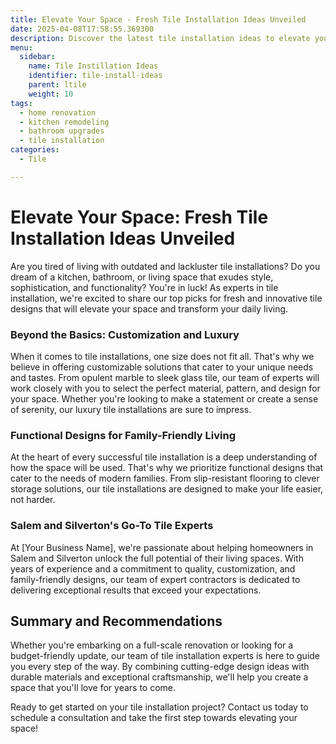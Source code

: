 ```yaml
---
title: Elevate Your Space - Fresh Tile Installation Ideas Unveiled
date: 2025-04-08T17:58:55.369300
description: Discover the latest tile installation ideas to elevate your kitchen, bathroom, and living spaces, with expert advice on luxury and budget-friendly solutions.
menu:
  sidebar:
    name: Tile Instillation Ideas
    identifier: tile-install-ideas
    parent: ltile
    weight: 10
tags:
  - home renovation
  - kitchen remodeling
  - bathroom upgrades
  - tile installation
categories:
  - Tile

---
```


Elevate Your Space: Fresh Tile Installation Ideas Unveiled
=====================================================

Are you tired of living with outdated and lackluster tile installations? Do you dream of a kitchen, bathroom, or living space that exudes style, sophistication, and functionality? You're in luck! As experts in tile installation, we're excited to share our top picks for fresh and innovative tile designs that will elevate your space and transform your daily living.

### Beyond the Basics: Customization and Luxury

When it comes to tile installations, one size does not fit all. That's why we believe in offering customizable solutions that cater to your unique needs and tastes. From opulent marble to sleek glass tile, our team of experts will work closely with you to select the perfect material, pattern, and design for your space. Whether you're looking to make a statement or create a sense of serenity, our luxury tile installations are sure to impress.

### Functional Designs for Family-Friendly Living

At the heart of every successful tile installation is a deep understanding of how the space will be used. That's why we prioritize functional designs that cater to the needs of modern families. From slip-resistant flooring to clever storage solutions, our tile installations are designed to make your life easier, not harder.

### Salem and Silverton's Go-To Tile Experts

At [Your Business Name], we're passionate about helping homeowners in Salem and Silverton unlock the full potential of their living spaces. With years of experience and a commitment to quality, customization, and family-friendly designs, our team of expert contractors is dedicated to delivering exceptional results that exceed your expectations.

Summary and Recommendations
----------------------------

Whether you're embarking on a full-scale renovation or looking for a budget-friendly update, our team of tile installation experts is here to guide you every step of the way. By combining cutting-edge design ideas with durable materials and exceptional craftsmanship, we'll help you create a space that you'll love for years to come.

Ready to get started on your tile installation project? Contact us today to schedule a consultation and take the first step towards elevating your space!